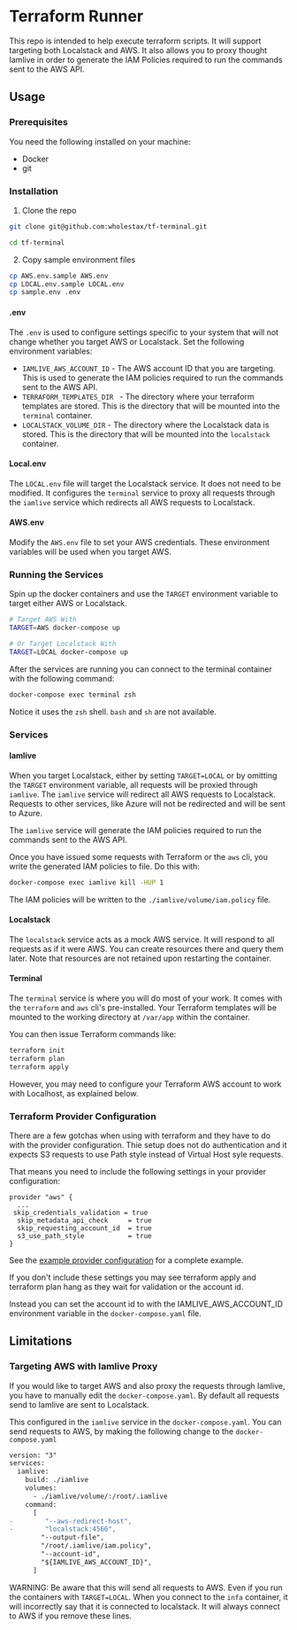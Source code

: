 # Terraform Runner

This repo is intended to help execute terraform scripts. It will support targeting both Localstack and AWS. It also allows you to proxy thought Iamlive in order to generate the IAM Policies required to run the commands sent to the AWS API.

## Usage

### Prerequisites

You need the following installed on your machine:

- Docker
- git

### Installation

1. Clone the repo

```bash
git clone git@github.com:wholestax/tf-terminal.git

cd tf-terminal
```

2. Copy sample environment files

```bash
cp AWS.env.sample AWS.env
cp LOCAL.env.sample LOCAL.env
cp sample.env .env
```

#### .env

The `.env` is used to configure settings specific to your system that will not change whether you target AWS or Localstack. Set the following environment variables:

- `IAMLIVE_AWS_ACCOUNT_ID` - The AWS account ID that you are targeting. This is used to generate the IAM policies required to run the commands sent to the AWS API.
- `TERRAFORM_TEMPLATES_DIR ` - The directory where your terraform templates are stored. This is the directory that will be mounted into the `terminal` container.
- `LOCALSTACK_VOLUME_DIR` - The directory where the Localstack data is stored. This is the directory that will be mounted into the `localstack` container.

#### Local.env

The `LOCAL.env` file will target the Localstack service. It does not need to be modified. It configures the `terminal` service to proxy all requests through the `iamlive` service which redirects all AWS requests to Localstack.

#### AWS.env

Modify the `AWS.env` file to set your AWS credentials. These environment variables will be used when you target AWS.

### Running the Services

Spin up the docker containers and use the `TARGET` environment variable to target either AWS or Localstack.

```bash
# Target AWS With
TARGET=AWS docker-compose up

# Or Target Localstack With
TARGET=LOCAL docker-compose up
```

After the services are running you can connect to the terminal container with the following command:

```bash
docker-compose exec terminal zsh

```

Notice it uses the `zsh` shell. `bash` and `sh` are not available.

### Services

#### Iamlive

When you target Localstack, either by setting `TARGET=LOCAL` or by omitting the `TARGET` environment variable, all requests will be proxied through `iamlive`. The `iamlive` service will redirect all AWS requests to Localstack. Requests to other services, like Azure will not be redirected and will be sent to Azure.

The `iamlive` service will generate the IAM policies required to run the commands sent to the AWS API.

Once you have issued some requests with Terraform or the `aws` cli, you write the generated IAM policies to file. Do this with:

```bash
docker-compose exec iamlive kill -HUP 1
```

The IAM policies will be written to the `./iamlive/volume/iam.policy` file.

#### Localstack

The `localstack` service acts as a mock AWS service. It will respond to all requests as if it were AWS. You can create resources there and query them later. Note that resources are not retained upon restarting the container.

#### Terminal

The `terminal` service is where you will do most of your work. It comes with the `terraform` and `aws` cli's pre-installed. Your Terraform templates will be mounted to the working directory at `/var/app` within the container.

You can then issue Terraform commands like:

```bash
terraform init
terraform plan
terraform apply
```

However, you may need to configure your Terraform AWS account to work with Localhost, as explained below.

### Terraform Provider Configuration

There are a few gotchas when using with terraform and they have to do with the provider configuration. Thie setup does not do authentication and it expects S3 requests to use Path style instead of Virtual Host syle requests.

That means you need to include the following settings in your provider configuration:

```hcl
provider "aws" {
  ...
 skip_credentials_validation = true
  skip_metadata_api_check     = true
  skip_requesting_account_id  = true
  s3_use_path_style           = true
}
```

See the [example provider configuration](./terminal/iamlive-provider.tf) for a complete example.

If you don't include these settings you may see terraform apply and terraform plan hang as they wait for validation or the account id.

Instead you can set the account id to with the IAMLIVE_AWS_ACCOUNT_ID environment variable in the `docker-compose.yaml` file.

## Limitations

### Targeting AWS with Iamlive Proxy

If you would like to target AWS and also proxy the requests through Iamlive, you have to manually edit the `docker-compose.yaml`. By default all requests send to Iamlive are sent to Localstack.

This configured in the `iamlive` service in the `docker-compose.yaml`. You can send requests to AWS, by making the following change to the `docker-compose.yaml`

```diff
version: "3"
services:
  iamlive:
    build: ./iamlive
    volumes:
      - ./iamlive/volume/:/root/.iamlive
    command:
      [
-        "--aws-redirect-host",
-        "localstack:4566",
        "--output-file",
        "/root/.iamlive/iam.policy",
        "--account-id",
        "${IAMLIVE_AWS_ACCOUNT_ID}",
      ]
```

WARNING: Be aware that this will send all requests to AWS. Even if you run the containers with `TARGET=LOCAL`. When you connect to the `infa` container, it will incorrectly say that it is connected to localstack. It will always connect to AWS if you remove these lines.
